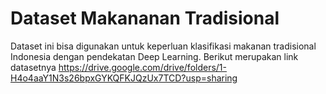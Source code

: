# Dataset Makananan Tradisional
Dataset ini bisa digunakan untuk keperluan klasifikasi makanan tradisional Indonesia dengan pendekatan Deep Learning. Berikut merupakan link datasetnya
https://drive.google.com/drive/folders/1-H4o4aaY1N3s26bpxGYKQFKJQzUx7TCD?usp=sharing
